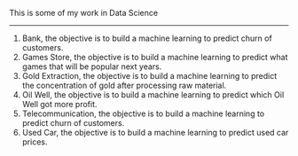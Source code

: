 This is some of my work in Data Science

---
1. Bank, the objective is to build a machine learning to predict churn of customers.
2. Games Store, the objective is to build a machine learning to predict what games that will be popular next years.
3. Gold Extraction, the objective is to build a machine learning to predict the concentration of gold after processing raw material.
4. Oil Well, the objective is to build a machine learning to predict which Oil Well got more profit.
5. Telecommunication, the objective is to build a machine learning to predict churn of customers.
6. Used Car, the objective is to build a machine learning to predict used car prices.
